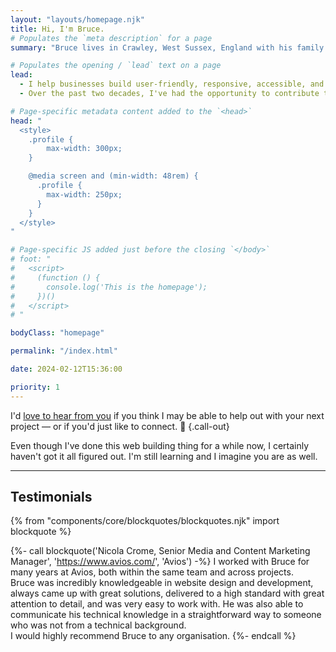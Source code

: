 ```yaml
---
layout: "layouts/homepage.njk"
title: Hi, I'm Bruce.
# Populates the `meta description` for a page
summary: "Bruce lives in Crawley, West Sussex, England with his family. He's a Frontend Web Developer and helps businesses build user-friendly, responsive, accessible, and resilient websites that stand the test of time."

# Populates the opening / `lead` text on a page
lead:
  - I help businesses build user-friendly, responsive, accessible, and resilient websites that stand the test of time.
  - Over the past two decades, I've had the opportunity to contribute to <a href="/projects">various projects</a> in industries like e-commerce, travel and tourism, hospitality, healthcare and medical, digital marketing, education, and charities.

# Page-specific metadata content added to the `<head>`
head: "
  <style>
    .profile {
        max-width: 300px;
    }

    @media screen and (min-width: 48rem) {
      .profile {
        max-width: 250px;
      }
    }
  </style>
"

# Page-specific JS added just before the closing `</body>`
# foot: "
#   <script>
#     (function () {
#       console.log('This is the homepage');
#     })()
#   </script>
# "

bodyClass: "homepage"

permalink: "/index.html"

date: 2024-02-12T15:36:00

priority: 1
---
```


I'd [love to hear from you](/contact) if you think I may be able to help out with your next project &mdash; or if you'd just like to connect. 👋 {.call-out}

Even though I've done this web building thing for a while now, I certainly haven't got it all figured out. I'm still learning and I imagine you are as well.

---

<h2 class="visually-hidden">Testimonials</h2>

{% from "components/core/blockquotes/blockquotes.njk" import blockquote %}

{%- call blockquote('Nicola Crome, Senior Media and Content Marketing Manager', 'https://www.avios.com/', 'Avios') -%}
  I worked with Bruce for many years at Avios, both within the same team and across projects.<br>
  Bruce was incredibly knowledgeable in website design and development, always came up with great solutions, delivered to a high standard with great attention to detail, and was very easy to work with. He was also able to communicate his technical knowledge in a straightforward way to someone who was not from a technical background.<br>
  I would highly recommend Bruce to any organisation.
{%- endcall %}
